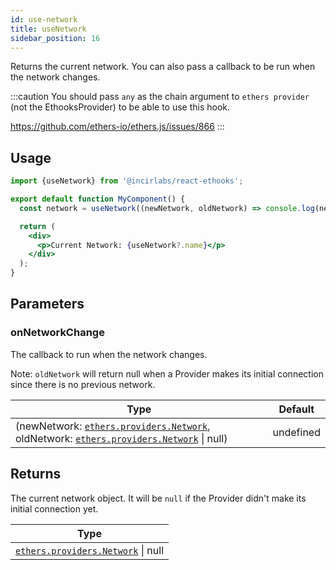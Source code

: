 ```yaml
---
id: use-network
title: useNetwork
sidebar_position: 16
---
```


Returns the current network. You can also pass a callback to be run when the network changes.

:::caution
You should pass `any` as the chain argument to `ethers provider` (not the EthooksProvider) to be able to use this hook.

https://github.com/ethers-io/ethers.js/issues/866
:::

## Usage

```jsx
import {useNetwork} from '@incirlabs/react-ethooks';

export default function MyComponent() {
  const network = useNetwork((newNetwork, oldNetwork) => console.log(newNetwork, oldNetwork));

  return (
    <div>
      <p>Current Network: {useNetwork?.name}</p>
    </div>
  );
}
```

## Parameters

### onNetworkChange

The callback to run when the network changes.

Note: `oldNetwork` will return null when a Provider makes its initial connection since there is no previous network.

| Type                                                                                                                                                                                                                               | Default   |
| ---------------------------------------------------------------------------------------------------------------------------------------------------------------------------------------------------------------------------------- | --------- |
| (newNetwork: [`ethers.providers.Network`](https://docs.ethers.org/v5/api/providers/types/#providers-Network), oldNetwork: [`ethers.providers.Network`](https://docs.ethers.org/v5/api/providers/types/#providers-Network) \| null) | undefined |

## Returns

The current network object. It will be `null` if the Provider didn't make its initial connection yet.

| Type                                                                                                    |
| ------------------------------------------------------------------------------------------------------- |
| [`ethers.providers.Network`](https://docs.ethers.org/v5/api/providers/types/#providers-Network) \| null |

